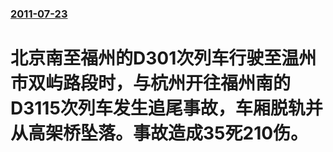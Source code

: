 ### [2011-07-23](/news/2011/07/23/index.md)

##### 
# 北京南至福州的D301次列车行驶至温州市双屿路段时，与杭州开往福州南的D3115次列车发生追尾事故，车厢脱轨并从高架桥坠落。事故造成35死210伤。



